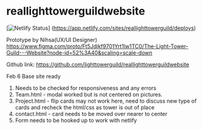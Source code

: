 # reallighttowerguildwebsite

[![Netlify Status](https://api.netlify.com/api/v1/badges/c90954c6-1b1c-4069-9bb1-c5c6acfce5c7/deploy-status)]
(https://app.netlify.com/sites/reallighttowerguild/deploys)

Prototype by Nihsa(UX/UI Designer)
https://www.figma.com/proto/Ft5Jdjkf9701Yrt1lw1TC0/The-Light-Tower-Guild---Website?node-id=52%3A40&scaling=scale-down

Github link:
https://github.com/lighttowerguild/reallighttowerguildwebsite

Feb 6
Base site ready
1. Needs to be checked for responsiveness and any errors
2. Team.html - modal worked but is not centered on pictures.
3. Project.html - flip cards may not work here, need to discuss new type of cards and recheck the html/css as tower is out of place
4. contact.html - card needs to be moved over nearer to center
5. Form needs to be hooked up to work with netlify